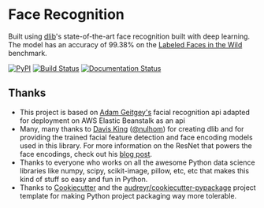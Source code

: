 # Face Recognition



Built using [dlib](http://dlib.net/)'s state-of-the-art face recognition
built with deep learning. The model has an accuracy of 99.38% on the
[Labeled Faces in the Wild](http://vis-www.cs.umass.edu/lfw/) benchmark.


[![PyPI](https://img.shields.io/pypi/v/face_recognition.svg)](https://pypi.python.org/pypi/face_recognition)
[![Build Status](https://travis-ci.org/ageitgey/face_recognition.svg?branch=master)](https://travis-ci.org/ageitgey/face_recognition)
[![Documentation Status](https://readthedocs.org/projects/face-recognition/badge/?version=latest)](http://face-recognition.readthedocs.io/en/latest/?badge=latest)


## Thanks

* This project is based on [Adam Geitgey's](https://github.com/ageitgey/face_recognition) facial recognition api adapted for deployment on AWS Elastic Beanstalk as an api
* Many, many thanks to [Davis King](https://github.com/davisking) ([@nulhom](https://twitter.com/nulhom))
for creating dlib and for providing the trained facial feature detection and face encoding models
used in this library. For more information on the ResNet that powers the face encodings, check out
his [blog post](http://blog.dlib.net/2017/02/high-quality-face-recognition-with-deep.html).
* Thanks to everyone who works on all the awesome Python data science libraries like numpy, scipy, scikit-image,
pillow, etc, etc that makes this kind of stuff so easy and fun in Python.
* Thanks to [Cookiecutter](https://github.com/audreyr/cookiecutter) and the
[audreyr/cookiecutter-pypackage](https://github.com/audreyr/cookiecutter-pypackage) project template
for making Python project packaging way more tolerable.
